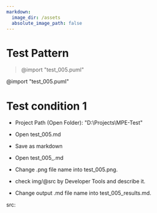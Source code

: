 ```yaml
---
markdown:
  image_dir: /assets
  absolute_image_path: false
---
```


# Test Pattern

> @import "test_005.puml"

@import "test_005.puml"

# Test condition 1

* Project Path (Open Folder): "D:\\Projects\\MPE-Test"

* Open test_005.md

* Save as markdown

* Open test_005_.md

* Change .png file name into test_005.png.

* check img/@src by Developer Tools and describe it.

* Change output .md file name into test_005_results.md.

src:
